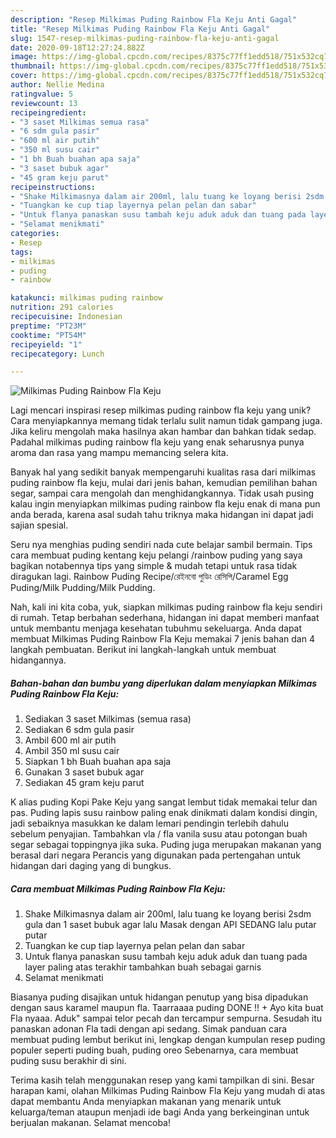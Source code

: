 ```yaml
---
description: "Resep Milkimas Puding Rainbow Fla Keju Anti Gagal"
title: "Resep Milkimas Puding Rainbow Fla Keju Anti Gagal"
slug: 1547-resep-milkimas-puding-rainbow-fla-keju-anti-gagal
date: 2020-09-18T12:27:24.882Z
image: https://img-global.cpcdn.com/recipes/8375c77ff1edd518/751x532cq70/milkimas-puding-rainbow-fla-keju-foto-resep-utama.jpg
thumbnail: https://img-global.cpcdn.com/recipes/8375c77ff1edd518/751x532cq70/milkimas-puding-rainbow-fla-keju-foto-resep-utama.jpg
cover: https://img-global.cpcdn.com/recipes/8375c77ff1edd518/751x532cq70/milkimas-puding-rainbow-fla-keju-foto-resep-utama.jpg
author: Nellie Medina
ratingvalue: 5
reviewcount: 13
recipeingredient:
- "3 saset Milkimas semua rasa"
- "6 sdm gula pasir"
- "600 ml air putih"
- "350 ml susu cair"
- "1 bh Buah buahan apa saja"
- "3 saset bubuk agar"
- "45 gram keju parut"
recipeinstructions:
- "Shake Milkimasnya dalam air 200ml, lalu tuang ke loyang berisi 2sdm gula dan 1 saset bubuk agar lalu Masak dengan API SEDANG lalu putar putar"
- "Tuangkan ke cup tiap layernya pelan pelan dan sabar"
- "Untuk flanya panaskan susu tambah keju aduk aduk dan tuang pada layer paling atas terakhir tambahkan buah sebagai garnis"
- "Selamat menikmati"
categories:
- Resep
tags:
- milkimas
- puding
- rainbow

katakunci: milkimas puding rainbow 
nutrition: 291 calories
recipecuisine: Indonesian
preptime: "PT23M"
cooktime: "PT54M"
recipeyield: "1"
recipecategory: Lunch

---
```



![Milkimas Puding Rainbow Fla Keju](https://img-global.cpcdn.com/recipes/8375c77ff1edd518/751x532cq70/milkimas-puding-rainbow-fla-keju-foto-resep-utama.jpg)

Lagi mencari inspirasi resep milkimas puding rainbow fla keju yang unik? Cara menyiapkannya memang tidak terlalu sulit namun tidak gampang juga. Jika keliru mengolah maka hasilnya akan hambar dan bahkan tidak sedap. Padahal milkimas puding rainbow fla keju yang enak seharusnya punya aroma dan rasa yang mampu memancing selera kita.

Banyak hal yang sedikit banyak mempengaruhi kualitas rasa dari milkimas puding rainbow fla keju, mulai dari jenis bahan, kemudian pemilihan bahan segar, sampai cara mengolah dan menghidangkannya. Tidak usah pusing kalau ingin menyiapkan milkimas puding rainbow fla keju enak di mana pun anda berada, karena asal sudah tahu triknya maka hidangan ini dapat jadi sajian spesial.

Seru nya menghias puding sendiri nada cute belajar sambil bermain. Tips cara membuat puding kentang keju pelangi /rainbow puding yang saya bagikan notabennya tips yang simple &amp; mudah tetapi untuk rasa tidak diragukan lagi. Rainbow Puding Recipe/রেইনবো পুডিং রেসিপি/Caramel Egg Puding/Milk Pudding/Milk Pudding.


Nah, kali ini kita coba, yuk, siapkan milkimas puding rainbow fla keju sendiri di rumah. Tetap berbahan sederhana, hidangan ini dapat memberi manfaat untuk membantu menjaga kesehatan tubuhmu sekeluarga. Anda dapat membuat Milkimas Puding Rainbow Fla Keju memakai 7 jenis bahan dan 4 langkah pembuatan. Berikut ini langkah-langkah untuk membuat hidangannya.

<!--inarticleads1-->

##### Bahan-bahan dan bumbu yang diperlukan dalam menyiapkan Milkimas Puding Rainbow Fla Keju:

1. Sediakan 3 saset Milkimas (semua rasa)
1. Sediakan 6 sdm gula pasir
1. Ambil 600 ml air putih
1. Ambil 350 ml susu cair
1. Siapkan 1 bh Buah buahan apa saja
1. Gunakan 3 saset bubuk agar
1. Sediakan 45 gram keju parut


K alias puding Kopi Pake Keju yang sangat lembut tidak memakai telur dan pas. Puding lapis susu rainbow paling enak dinikmati dalam kondisi dingin, jadi sebaiknya masukkan ke dalam lemari pendingin terlebih dahulu sebelum penyajian. Tambahkan vla / fla vanila susu atau potongan buah segar sebagai toppingnya jika suka. Puding juga merupakan makanan yang berasal dari negara Perancis yang digunakan pada pertengahan untuk hidangan dari daging yang di bungkus. 

<!--inarticleads2-->

##### Cara membuat Milkimas Puding Rainbow Fla Keju:

1. Shake Milkimasnya dalam air 200ml, lalu tuang ke loyang berisi 2sdm gula dan 1 saset bubuk agar lalu Masak dengan API SEDANG lalu putar putar
1. Tuangkan ke cup tiap layernya pelan pelan dan sabar
1. Untuk flanya panaskan susu tambah keju aduk aduk dan tuang pada layer paling atas terakhir tambahkan buah sebagai garnis
1. Selamat menikmati


Biasanya puding disajikan untuk hidangan penutup yang bisa dipadukan dengan saus karamel maupun fla. Taarraaaa puding DONE !! + Ayo kita buat Fla nyaaa. Aduk&#34; sampai telor pecah dan tercampur sempurna. Sesudah itu panaskan adonan Fla tadi dengan api sedang. Simak panduan cara membuat puding lembut berikut ini, lengkap dengan kumpulan resep puding populer seperti puding buah, puding oreo Sebenarnya, cara membuat puding susu berakhir di sini. 

Terima kasih telah menggunakan resep yang kami tampilkan di sini. Besar harapan kami, olahan Milkimas Puding Rainbow Fla Keju yang mudah di atas dapat membantu Anda menyiapkan makanan yang menarik untuk keluarga/teman ataupun menjadi ide bagi Anda yang berkeinginan untuk berjualan makanan. Selamat mencoba!
